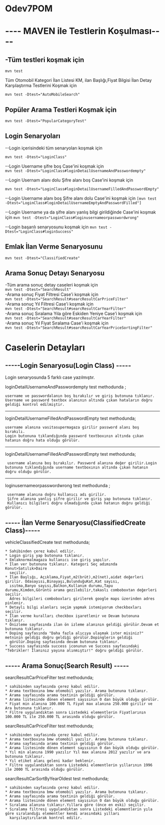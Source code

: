 # Odev7POM

# ---- MAVEN ile Testlerin Koşulması----

## -Tüm testleri koşmak için
 `mvn test`

 Tüm Otomobil Kategori İlan Listesi KM, ilan Başlığı,Fiyat Bilgisi İlan Detay Karşılaştırma Testlerini Koşmak için

` mvn test -Dtest="AutoMobileSearch" `

## Popüler Arama Testleri Koşmak için

`mvn test -Dtest="PopularCategoryTest"`

## Login Senaryoları

--Login içerisindeki tüm senaryoları koşmak için

`mvn test -Dtest="LoginClass"`


 --Login Username şifre boş Case'ini koşmak için <br>
`mvn test -Dtest="LoginClass#loginDetailUsernameAndPasswordempty"`


--Login Usernam alanı dolu Şifre alanı boş Case'ini koşmak için

`mvn test -Dtest="LoginClass#loginDetailUsernameFilledAndPasswordEmpty"`


--Login Username alanı boş Şifre alanı dolu Case'ini koşmak için
`[mvn test -Dtest="LoginClass#loginDetailUsernameEmptyAndPasswordFilled"]`


--Login Username ya da şifre alanı yanlış bilgi girildiğinde Case'ini koşmak için
`mvn test -Dtest="LoginClass#loginusernameorpasswordwrong"`


 --Login başarılı senaryosunu koşmak için
 `mvn test -Dtest="LoginClass#loginSuccess"`

## Emlak İlan Verme Senaryosunu
`mvn test -Dtest="ClassifiedCreate"`

## Arama Sonuç Detayı Senaryosu

-Tüm arama sonuç detay caseleri koşmak için <br/>
 `mvn test -Dtest="SearchResult"` <br/>
 -Arama sonuç Fiyat Filtresi Case'i koşmak için  <br/>
 `mvn test -Dtest="SearchResult#searcResultCarPriceFilter"`  <br/>
-Arama sonuç Yıl Filtresi Case'i koşmak için <br/>
 `mvn test -Dtest="SearchResult#searcResultCarYearFilter"` <br/>
 -Arama sonuç Sıralama Yıla göre Eskiden Yeniye Case'i koşmak için  <br/>
`mvn test -Dtest="SearchResult#searcResultCarYearFilter"` <br/>
-Arama sonuç Yıl Fiyat Sıralama Case'i koşmak için <br/>
`mvn test -Dtest="SearchResult#searcResultCarYearPriceSortingFilter"` <br/>


# Caselerin Detayları

## -----Login Senaryosu(Login Class) ----- <br/>
Login senaryosunda 5 farklı case yazılmıştır.

loginDetailUsernameAndPasswordempty test methodunda ; <br/>
```
username ve passwordalanın boş bırakılır ve giriş butonuna tıklanır.
Username ve password textbox alanının altında çıkan hataların doğru geldiği kontrol edilmiştir.
```

-----
loginDetailUsernameFilledAndPasswordEmpty test methodunda;
```
username alanına vasitasupermagaza girilir password alanı boş
bırakılı.
Login butonuna tıklandığında password textboxının altında çıkan hatanın doğru hata olduğu görülür.
```
------
loginDetailUsernameFilledAndPasswordEmpty  test methodunda;
```
 username alanına boş bırakılır. Password alanına değer girilir.Login butonuna tıklandığında username textboxının altında çıkan hatanın doğru olduğu görülür.
```
-------
loginusernameorpasswordwrong test methodunda ;
```
 username alanına doğru kullanıcı adı girilir.
 Şifre alanına yanlış şifre girilir ve giriş yap butonuna tıklanır.
 Kullanıcı bilgileri doğru olmadığında çıkan hatanın doğru geldiği görülür.
```

## ----- İlan Verme Senaryosu(ClassifiedCreate Class)-----

vehicleClassifiedCreate test methodunda;
```
* Sahibinden çerez kabul edilir.
* Login giriş yap butonuna tıklanır.
* Emlaknormalmagaza kullanıcı ise giriş yapılır.
* İlan ver butonuna tıklanır. Kategori Seç adımında Konut>Satılık>Daire
  seçilir.
* İlan Başlığı, Açıklama,Fiyat,m2(brüt),m2(net),aidat değerleri girilir. Odasayısı,Binayaşı,BulunduğuKat,Kat sayısı,
  ısıtma,Banyo sayısı,Balkon,Kullanım durumu,Tapu durumu,Kimden,Görüntü arama gezilebilir,takaslı comboboxtan değerleri seçilir.
  Adres bilgileri comboboxları girilerek google maps üzerinden adres pinlenir.
* Detaylı bilgi alanları seçim yapmak istemiyorum checkboxları seçilir.
* İlan verme kuralları checkbox işaretlenir ve Devam butonuna tıklanır.
* Önizleme sayfasında ilan ön izleme alanının geldiği görülür.Devam et butonuna tıklanır.
* Doping sayfasında "Daha fazla alıcıya ulaşmak ister misiniz?" metninin geldiği doğru geldiği görülür.Dopinglerin geldiği
  görülür.Doping sayfasında devam butonuna tıklanır.
* Success sayfasında success iconunun ve Success sayfasındaki "Tebrikler! İlanınız yayına alınmıştır!" doğru geldiği görülür.
```
## ----- Arama Sonuç(Search Result) -----

searcResultCarPriceFilter test methodunda;
```
* sahibinden sayfasında çerez kabul edilir.
* Arama textboxına bmw otomobil yazılır. Arama butonuna tıklanır.
* Arama sayfasında arama textinin geldiği görülür.
* Arama listesinde dönen element sayısının 0 dan büyük olduğu görülür.
* Fiyat min alanına 100.000 TL Fiyat max alanına 250.000 girilir ve Ara butonuna tıklanır.
* Filtre uygulandıktan sonra Listedeki elementlerin Fiyatlarının 100.000 TL ile 250.000 TL arasında olduğu görülür.
```


searcResultCarPriceFilter test methodunda;
```
* sahibinden sayfasında çerez kabul edilir.
* Arama textboxına bmw otomobil yazılır. Arama butonuna tıklanır.
* Arama sayfasında arama textinin geldiği görülür.
* Arama listesinde dönen element sayısının 0 dan büyük olduğu görülür.
* Yıl min alanına 1990 yazılır Yıl max alanına 2012 yazılır ve ara butonuna tıklanır.
* Yıl etiket alanı geleni kadar beklenir.
* Filtre uygulandıktan sonra Listedeki elementlerin yıllarının 1996 ile 2000 TL arasında olduğu görülür.
```
searcResultCarSortByYearOldest test methodunda;
```
* sahibinden sayfasında çerez kabul edilir.
* Arama textboxına bmw otomobil yazılır. Arama butonuna tıklanır.
* Arama sayfasında arama textinin geldiği görülür.
* Arama listesinde dönen element sayısının 0 dan büyük olduğu görülür.
* Sıralama alanına tıklanır.Yıllara göre (önce en eski) seçilir.
* Sıralama filtresi uygulandıktan sonra Listedeki elementlerin yıla göre sıralandığı elementler kendi arasındaki yılları
  karşılaştırılarak kontrol edilir.
```
